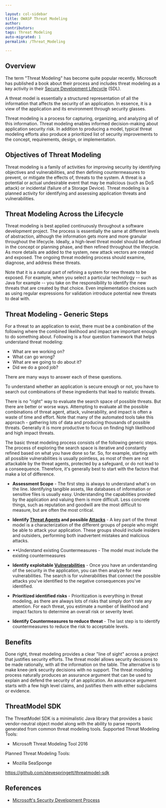 ```yaml
---

layout: col-sidebar
title: OWASP Threat Modeling
author:
contributors:
tags: Threat Modeling
auto-migrated: 1
permalink: /Threat_Modeling

---
```


## Overview

The term "Threat Modeling" has become quite popular recently. Microsoft
has published a book about their process and includes threat modeling as
a key activity in their [Secure Development
Lifecycle](http://msdn.microsoft.com/security/default.aspx?pull=/library/en-us/dnsecure/html/sdl.asp)
(SDL).

A threat model is essentially a structured representation of all the
information that affects the security of an application. In essence, it
is a view of the application and its environment through security
glasses.

Threat modeling is a process for capturing, organizing, and analyzing
all of this information. Threat modeling enables informed
decision-making about application security risk. In addition to
producing a model, typical threat modeling efforts also produce a
prioritized list of security improvements to the concept, requirements,
design, or implementation.

## **Objectives of Threat Modeling**

Threat modeling is a family of activities for improving security by
identifying objectives and vulnerabilities, and then defining
countermeasures to prevent, or mitigate the effects of, threats to the
system. A threat is a potential or actual undesirable event that may be
malicious (such as DoS attack) or incidental (failure of a Storage
Device). Threat modeling is a planned activity for identifying and
assessing application threats and vulnerabilities.

## Threat Modeling Across the Lifecycle

Threat modeling is best applied continuously throughout a software
development project. The process is essentially the same at different
levels of abstraction, although the information gets more and more
granular throughout the lifecycle. Ideally, a high-level threat model
should be defined in the concept or planning phase, and then refined
throughout the lifecycle. As more details are added to the system, new
attack vectors are created and exposed. The ongoing threat modeling
process should examine, diagnose, and address these threats.

Note that it is a natural part of refining a system for new threats to
be exposed. For example, when you select a particular technology -- such
as Java for example -- you take on the responsibility to identify the
new threats that are created by that choice. Even implementation choices
such as using regular expressions for validation introduce potential new
threats to deal with.

## Threat Modeling - Generic Steps

For a threat to an application to exist, there must be a combination of
the following where the combined likelihood and impact are important
enough to do something about. Following is a four question framework
that helps understand threat modeling:

  - What are we working on?
  - What can go wrong?
  - What are we going to do about it?
  - Did we do a good job?

There are many ways to answer each of these questions.

To understand whether an application is secure enough or not, you have
to search out combinations of these ingredients that lead to realistic
threats.

There is no "right" way to evaluate the search space of possible
threats. But there are better or worse ways. Attempting to evaluate all
the possible combinations of threat agent, attack, vulnerability, and
impact is often a waste of time and effort. Note that many of the
automated tools take this approach - gathering lots of data and
producing thousands of possible threats. Generally it is more productive
to focus on finding high likelihood and high impact threats.

The basic threat modeling process consists of the following generic
steps. The process of exploring the search space is iterative and
constantly refined based on what you have done so far. So, for example,
starting with all possible vulnerabilities is usually pointless, as most
of them are not attackable by the threat agents, protected by a
safeguard, or do not lead to a conseequence. Therefore, it's generally
best to start with the factors that make a lot of difference.

  - **Assessment Scope** - The first step is always to understand what's
    on the line. Identifying tangible assets, like databases of
    information or sensitive files is usually easy. Understanding the
    capabilities provided by the application and valuing them is more
    difficult. Less concrete things, such as reputation and goodwill are
    the most difficult to measure, but are often the most critical.

<!-- end list -->

  - **Identify [Threat Agents](http://www.owasp.org/index.php/Category:Threat_Agent) and
    possible [Attacks](/attacks)** - A key part of the threat
    model is a characterization of the different groups of people who
    might be able to attack your application. These groups should
    include insiders and outsiders, performing both inadvertent mistakes
    and malicious attacks.

<!-- end list -->

  - **Understand existing
    Countermeasures - The model must
    include the existing countermeasures

<!-- end list -->

  - **Identify exploitable
    [Vulnerabilities](/vulnerabilities)** - Once you have an
    understanding of the security in the application, you can then
    analyze for new vulnerabilities. The search is for vulnerabilities
    that connect the possible attacks you've identified to the negative
    consequences you've identified.

<!-- end list -->

  - **Prioritized identified risks** - Prioritization is everything in
    threat modeling, as there are always lots of risks that simply don't
    rate any attention. For each threat, you estimate a number of
    likelihood and impact factors to determine an overall risk or
    severity level.

<!-- end list -->

  - **Identify Countermeasures to reduce threat** - The last step is to identify countermeasures to reduce
    the risk to acceptable levels.

## Benefits

Done right, threat modeling provides a clear "line of sight" across a
project that justifies security efforts. The threat model allows
security decisions to be made rationally, with all the information on
the table. The alternative is to make knee-jerk security decisions with
no support. The threat modeling process naturally produces an assurance
argument that can be used to explain and defend the security of an
application. An assurance argument starts with a few high level claims,
and justifies them with either subclaims or evidence.

## ThreatModel SDK

The ThreatModel SDK is a minimalistic Java library that provides a basic
vendor-neutral object model along with the ability to parse reports
generated from common threat modeling tools. Supported Threat Modeling
Tools:

  - Microsoft Threat Modeling Tool 2016

Planned Threat Modeling Tools:

  - Mozilla SeaSponge

<https://github.com/stevespringett/threatmodel-sdk>

## References

  - [Microsoft's Security Development
    Process](http://msdn.microsoft.com/library/default.asp?url=/library/en-us/dnsecure/html/sdl.asp)
